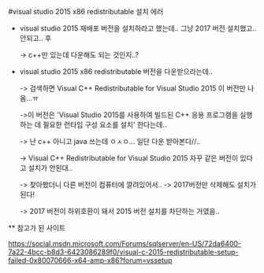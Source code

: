 ﻿#visual studio 2015 x86 redistributable 설치 에러

* visual studio 2015 재배포 버전을 설치하라고 했는데.. 그냥 2017 버전 설치했고.. 안되고.. 후

  -> c++만 있는데 다운해도 되는 것인지..?

* visual studio 2015 x86 redistributable 버전을 다운받으라는데.. 

  -> 검색하면 Visual C++ Redistributable for Visual Studio 2015 이 버전만 나옴...ㅠ

  ->이 버전은 'Visual Studio 2015를 사용하여 빌드된 C++ 응용 프로그램을 실행하는 데 필요한 런타임 구성 요소를 설치' 한다는데.. 

  -> 난 c++ 아니고 java 쓰는데 ㅇㅅㅇ... 일단 다운 받아본다//..

  -> Visual C++ Redistributable for Visual Studio 2015 자꾸 같은 버전이 있다고 설치가 안된대..

  -> 찾아봤더니 다른 버전이 컴퓨터에 깔려있어서.. -> 2017버전만 삭제해도 설치가 된다!

  -> 2017 버전이 하위호환이 돼서 2015 버전 설치를 차단하는 거였음..

** 참고가 된 사이트

https://social.msdn.microsoft.com/Forums/sqlserver/en-US/72da6400-7a22-4bcc-b8d3-6423086289f0/visual-c-2015-redistributable-setup-failed-0x80070666-x64-amp-x86?forum=vssetup
